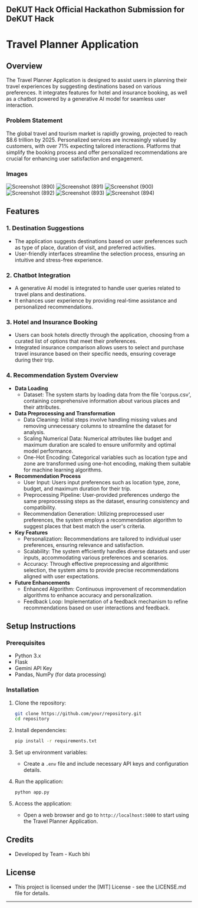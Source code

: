 DeKUT Hack
Official Hackathon Submission for DeKUT Hack
---

# Travel Planner Application

## Overview
The Travel Planner Application is designed to assist users in planning their travel experiences by suggesting destinations based on various preferences. It integrates features for hotel and insurance booking, as well as a chatbot powered by a generative AI model for seamless user interaction.

### Problem Statement
The global travel and tourism market is rapidly growing, projected to reach $8.6 trillion by 2025. Personalized services are increasingly valued by customers, with over 71% expecting tailored interactions. Platforms that simplify the booking process and offer personalized recommendations are crucial for enhancing user satisfaction and engagement.

### Images
![Screenshot (890)](https://github.com/Ruchi-here/CalCodeFest/assets/122676573/db234670-19fc-4e65-a509-fa0996a4ff12)
![Screenshot (891)](https://github.com/Ruchi-here/CalCodeFest/assets/122676573/ae1ffa19-955f-400b-b55d-52c851d79120)
![Screenshot (900)](https://github.com/Ruchi-here/CalCodeFest/assets/122676573/656577f2-1ba1-4916-ab4e-e32202809142)
![Screenshot (892)](https://github.com/Ruchi-here/CalCodeFest/assets/122676573/7d42aae4-c049-48e8-9316-96ab811728bf)
![Screenshot (893)](https://github.com/Ruchi-here/CalCodeFest/assets/122676573/8549a8d8-817f-48cd-85e4-5a2aac0ac0e0)
![Screenshot (894)](https://github.com/Ruchi-here/CalCodeFest/assets/122676573/3da73a8d-70d9-431f-9360-a547b8ba6b5b)


## Features

### 1. Destination Suggestions
- The application suggests destinations based on user preferences such as type of place, duration of visit, and preferred activities.
- User-friendly interfaces streamline the selection process, ensuring an intuitive and stress-free experience.

### 2. Chatbot Integration
- A generative AI model is integrated to handle user queries related to travel plans and destinations.
- It enhances user experience by providing real-time assistance and personalized recommendations.

### 3. Hotel and Insurance Booking
- Users can book hotels directly through the application, choosing from a curated list of options that meet their preferences.
- Integrated insurance comparison allows users to select and purchase travel insurance based on their specific needs, ensuring coverage during their trip.
  
### 4. Recommendation System Overview
- **Data Loading**
  - Dataset: The system starts by loading data from the file 'corpus.csv', containing comprehensive information about various places and their attributes.
- **Data Preprocessing and Transformation**
  - Data Cleaning: Initial steps involve handling missing values and removing unnecessary columns to streamline the dataset for analysis.
  - Scaling Numerical Data: Numerical attributes like budget and maximum duration are scaled to ensure uniformity and optimal model performance.
  - One-Hot Encoding: Categorical variables such as location type and zone are transformed using one-hot encoding, making them suitable for machine learning algorithms.
- **Recommendation Process**
  - User Input: Users input preferences such as location type, zone, budget, and maximum duration for their trip.
  - Preprocessing Pipeline: User-provided preferences undergo the same preprocessing steps as the dataset, ensuring consistency and compatibility.
  - Recommendation Generation: Utilizing preprocessed user preferences, the system employs a recommendation algorithm to suggest places that best match the user's criteria.
- **Key Features**
  - Personalization: Recommendations are tailored to individual user preferences, ensuring relevance and satisfaction.
  - Scalability: The system efficiently handles diverse datasets and user inputs, accommodating various preferences and scenarios.
  - Accuracy: Through effective preprocessing and algorithmic selection, the system aims to provide precise recommendations aligned with user expectations.
- **Future Enhancements**
  - Enhanced Algorithm: Continuous improvement of recommendation algorithms to enhance accuracy and personalization.
  - Feedback Loop: Implementation of a feedback mechanism to refine recommendations based on user interactions and feedback.


## Setup Instructions

### Prerequisites
- Python 3.x
- Flask
- Gemini API Key
- Pandas, NumPy (for data processing)

### Installation
1. Clone the repository:
   ```bash
   git clone https://github.com/your/repository.git
   cd repository
   ```

2. Install dependencies:
   ```bash
   pip install -r requirements.txt
   ```

3. Set up environment variables:
   - Create a `.env` file and include necessary API keys and configuration details.

4. Run the application:
   ```bash
   python app.py
   ```

5. Access the application:
   - Open a web browser and go to `http://localhost:5000` to start using the Travel Planner Application.

## Credits
- Developed by Team - Kuch bhi

## License
- This project is licensed under the [MIT] License - see the LICENSE.md file for details.

---
